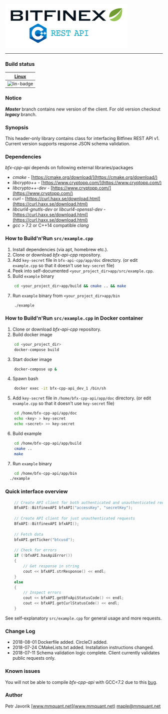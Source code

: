 ![bfx-cpp-api logo](doc/logo/bfx-cpp-api_logo.png)

***

### Build status

| [Linux][lin-link] |
| :---------------: |
| ![lin-badge]      |

[lin-badge]: https://circleci.com/gh/MMquant/bfx-cpp-api/tree/master.svg?style=svg "CircleCI build status"
[lin-link]:  https://circleci.com/gh/MMquant/bfx-cpp-api "CircleCI build status"

### Notice

***Master*** branch contains new version of the client. For old version checkout ***legacy*** branch.

### Synopsis

This header-only library contains class for interfacing Bitfinex REST API v1. Current version supports response JSON
schema validation.

### Dependencies

*bfx-cpp-api* depends on following external libraries/packages

* *cmake* - [https://cmake.org/download/](https://cmake.org/download/)
* *libcrypto++* - [https://www.cryptopp.com/](https://www.cryptopp.com/)
* *libcrypto++-dev* - [https://www.cryptopp.com/](https://www.cryptopp.com/)
* *curl* - [https://curl.haxx.se/download.html](https://curl.haxx.se/download.html)
* *libcurl4-gnutls-dev* or *libcurl4-openssl-dev* - [https://curl.haxx.se/download.html](https://curl.haxx.se/download.html)
* *gcc* > 7.2 or C++14 compatible *clang*

### How to Build'n'Run `src/example.cpp`

1. Install dependencies (via apt, homebrew etc.).
2. Clone or download *bfx-api-cpp* repository.
3. Add `key-secret` file in `bfx-api-cpp/app/doc` directory. (or edit `example.cpp` so that it doesn't use `key-secret` file)
4. Peek into self-documented `<your_project_dir>app/src/example.cpp`.
5. Build `example` binary

```BASH
	cd <your_project_dir>app/build && cmake .. && make
```

7. Run `example` binary from `<your_project_dir>app/bin`

```BASH
	./example
```

### How to Build'n'Run `src/example.cpp` in Docker container

1. Clone or download *bfx-api-cpp* repository.
2. Build docker image

```BASH
	cd <your_project_dir>
	docker-compose build
```

3. Start docker image

```BASH
	docker-compose up &
```

4. Spawn bash

```BASH
	docker exec -it bfx-cpp-api_dev_1 /bin/sh
```

5. Add `key-secret` file in `/home/bfx-cpp-api/app/doc` directory. (or edit `example.cpp` so that it doesn't use `key-secret` file)

```BASH
	cd /home/bfx-cpp-api/app/doc
	echo <key> > key-secret
	echo <secret> >> key-secret
```

6. Build example

```BASH
	cd /home/bfx-cpp-api/app/build
	cmake ..
	make
```

7. Run `example` binary

```BASH
	cd /home/bfx-cpp-api/app/bin
  ./example
```

### Quick interface overview

```C++
	// Create API client for both authenticated and unauthenticated requests
	BfxAPI::BitfinexAPI bfxAPI("accessKey", "secretKey");

	// Create API client for just unauthenticated requests
	BfxAPI::BitfinexAPI bfxAPI();

	// Fetch data
	bfxAPI.getTicker("btcusd");

	// Check for errors
	if (!bfxAPI.hasApiError())
	{
	    // Get response in string
	    cout << bfxAPI.strResponse() << endl;
	}
	else
	{
	    // Inspect errors
	    cout << bfxAPI.getBfxApiStatusCode() << endl;
	    cout << bfxAPI.getCurlStatusCode() << endl;
	}
```

See self-explanatory `src/example.cpp` for general usage and more requests.

### Change Log

- 2018-08-01 Dockerfile added. CircleCI added.
- 2018-07-24 CMakeLists.txt added. Installation instructions changed.
- 2018-07-11 Schema validation logic complete. Client currently validates public requests only.

### Known issues

You will not be able to compile *bfx-cpp-api* with GCC<7.2 due to this [bug](https://gcc.gnu.org/bugzilla/show_bug.cgi?id=66297).

### Author

Petr Javorik [www.mmquant.net](www.mmquant.net) [maple@mmquant.net](maple@mmquant.net)
